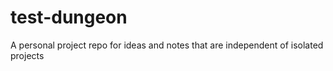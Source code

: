 # test-dungeon
A personal project repo for ideas and notes that are independent of isolated projects
